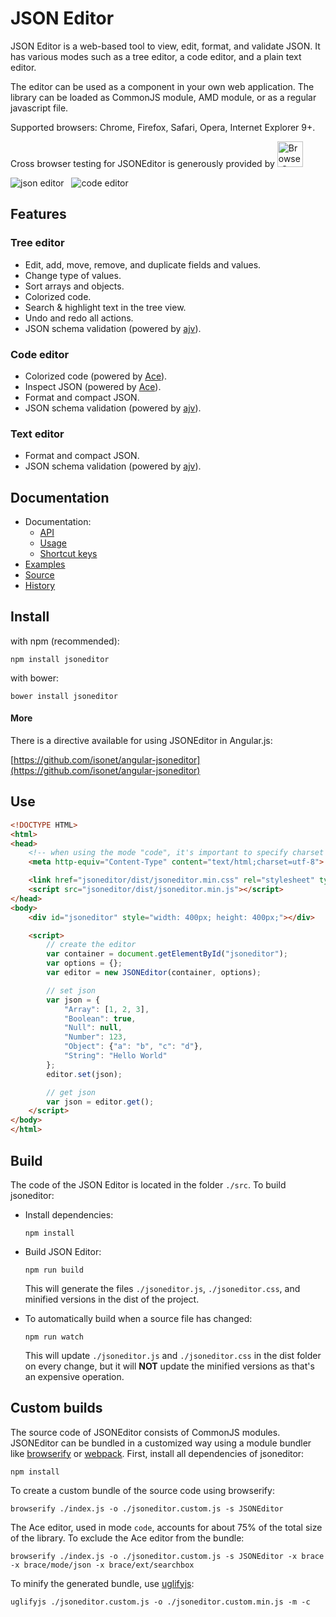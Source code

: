 # JSON Editor

JSON Editor is a web-based tool to view, edit, format, and validate JSON.
It has various modes such as a tree editor, a code editor, and a plain text
editor.

The editor can be used as a component in your own web application. The library
can be loaded as CommonJS module, AMD module, or as a regular javascript file.

Supported browsers: Chrome, Firefox, Safari, Opera, Internet Explorer 9+.

Cross browser testing for JSONEditor is generously provided by <a href="https://www.browserstack.com" target="_blank"><img alt="BrowserStack" src="https://raw.github.com/josdejong/jsoneditor/master/misc/browserstack_logo.png" style="height: 41px"></a>

<img alt="json editor" src="https://raw.github.com/josdejong/jsoneditor/master/misc/jsoneditor.png"> &nbsp; <img alt="code editor" src="https://raw.github.com/josdejong/jsoneditor/master/misc/codeeditor.png">


## Features

### Tree editor
- Edit, add, move, remove, and duplicate fields and values.
- Change type of values.
- Sort arrays and objects.
- Colorized code.
- Search & highlight text in the tree view.
- Undo and redo all actions.
- JSON schema validation (powered by [ajv](https://github.com/epoberezkin/ajv)).

### Code editor
- Colorized code (powered by [Ace](https://ace.c9.io)).
- Inspect JSON (powered by [Ace](https://ace.c9.io)).
- Format and compact JSON.
- JSON schema validation (powered by [ajv](https://github.com/epoberezkin/ajv)).

### Text editor
- Format and compact JSON.
- JSON schema validation (powered by [ajv](https://github.com/epoberezkin/ajv)).


## Documentation

- Documentation:
  - [API](https://github.com/josdejong/jsoneditor/tree/master/docs/api.md)
  - [Usage](https://github.com/josdejong/jsoneditor/tree/master/docs/usage.md)
  - [Shortcut keys](https://github.com/josdejong/jsoneditor/tree/master/docs/shortcut_keys.md)
- [Examples](https://github.com/josdejong/jsoneditor/tree/master/examples)
- [Source](https://github.com/josdejong/jsoneditor)
- [History](https://github.com/josdejong/jsoneditor/blob/master/HISTORY.md)


## Install

with npm (recommended):

    npm install jsoneditor

with bower:

    bower install jsoneditor


#### More

There is a directive available for using JSONEditor in Angular.js:

[https://github.com/isonet/angular-jsoneditor](https://github.com/isonet/angular-jsoneditor)


## Use

```html
<!DOCTYPE HTML>
<html>
<head>
    <!-- when using the mode "code", it's important to specify charset utf-8 -->
    <meta http-equiv="Content-Type" content="text/html;charset=utf-8">

    <link href="jsoneditor/dist/jsoneditor.min.css" rel="stylesheet" type="text/css">
    <script src="jsoneditor/dist/jsoneditor.min.js"></script>
</head>
<body>
    <div id="jsoneditor" style="width: 400px; height: 400px;"></div>

    <script>
        // create the editor
        var container = document.getElementById("jsoneditor");
        var options = {};
        var editor = new JSONEditor(container, options);

        // set json
        var json = {
            "Array": [1, 2, 3],
            "Boolean": true,
            "Null": null,
            "Number": 123,
            "Object": {"a": "b", "c": "d"},
            "String": "Hello World"
        };
        editor.set(json);

        // get json
        var json = editor.get();
    </script>
</body>
</html>
```


## Build

The code of the JSON Editor is located in the folder `./src`. To build 
jsoneditor:

- Install dependencies:

  ```
  npm install
  ```

- Build JSON Editor:

  ```
  npm run build
  ```

  This will generate the files `./jsoneditor.js`, `./jsoneditor.css`, and  
  minified versions in the dist of the project.

- To automatically build when a source file has changed:

  ```
  npm run watch
  ```

  This will update `./jsoneditor.js` and `./jsoneditor.css` in the dist folder
  on every change, but it will **NOT** update the minified versions as that's
  an expensive operation.


## Custom builds

The source code of JSONEditor consists of CommonJS modules. JSONEditor can be bundled in a customized way using a module bundler like [browserify](http://browserify.org/) or [webpack](http://webpack.github.io/). First, install all dependencies of jsoneditor:

    npm install

To create a custom bundle of the source code using browserify:

    browserify ./index.js -o ./jsoneditor.custom.js -s JSONEditor

The Ace editor, used in mode `code`, accounts for about 75% of the total
size of the library. To exclude the Ace editor from the bundle:

    browserify ./index.js -o ./jsoneditor.custom.js -s JSONEditor -x brace -x brace/mode/json -x brace/ext/searchbox

To minify the generated bundle, use [uglifyjs](https://github.com/mishoo/UglifyJS2):

    uglifyjs ./jsoneditor.custom.js -o ./jsoneditor.custom.min.js -m -c

